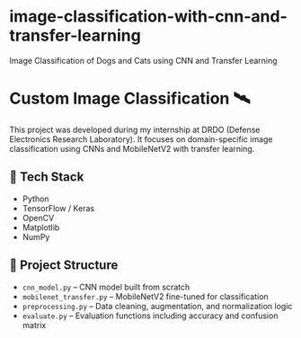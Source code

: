# image-classification-with-cnn-and-transfer-learning
Image Classification of Dogs and Cats using CNN and Transfer Learning

# Custom Image Classification 🛰️

This project was developed during my internship at DRDO (Defense Electronics Research Laboratory).
It focuses on domain-specific image classification using CNNs and MobileNetV2 with transfer learning.

## 🔧 Tech Stack
- Python
- TensorFlow / Keras
- OpenCV
- Matplotlib
- NumPy

## 📁 Project Structure
- `cnn_model.py` – CNN model built from scratch
- `mobilenet_transfer.py` – MobileNetV2 fine-tuned for classification
- `preprocessing.py` – Data cleaning, augmentation, and normalization logic
- `evaluate.py` – Evaluation functions including accuracy and confusion matrix
